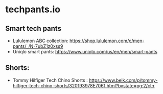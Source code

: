 # techpants.io


## Smart tech pants

- Lululemon ABC collection: https://shop.lululemon.com/c/men-pants/_/N-7ubZ1z0xss9
- Uniqlo smart pants: https://www.uniqlo.com/us/en/men/smart-pants

## Shorts:

- Tommy Hilfiger Tech Chino Shorts :  https://www.belk.com/p/tommy-hilfiger-tech-chino-shorts/320193978E7061.html?bvstate=pg:2/ct:r
